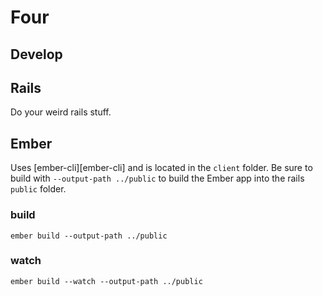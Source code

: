 # Four

## Develop

## Rails

Do your weird rails stuff.

## Ember

Uses [ember-cli][ember-cli] and is located in the `client` folder. Be sure to
build with `--output-path ../public` to build the Ember app into the rails
`public` folder.

### build
```
ember build --output-path ../public
```

### watch
```
ember build --watch --output-path ../public
```
